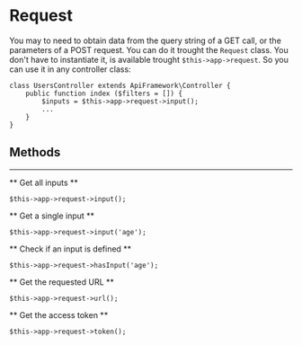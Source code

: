 # Request

You may to need to obtain data from the query string of a GET call, or the parameters of a POST request. You can do it trought the `Request` class. You don't have to instantiate it, is available trought `$this->app->request`. So you can use it in any controller class:

```
class UsersController extends ApiFramework\Controller {
    public function index ($filters = []) {
        $inputs = $this->app->request->input();
        ...
    }
}
```

## Methods

---

** Get all inputs **

```
$this->app->request->input();
```

** Get a single input **

```
$this->app->request->input('age');
```

** Check if an input is defined **

```
$this->app->request->hasInput('age');
```

** Get the requested URL **

```
$this->app->request->url();
```

** Get the access token **

```
$this->app->request->token();
```
